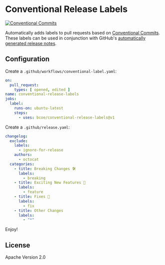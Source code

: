 # Conventional Release Labels

[![Conventional Commits](https://img.shields.io/badge/Conventional%20Commits-1.0.0-yellow.svg)](https://conventionalcommits.org)

Automatically adds labels to pull requests based on [Conventional Commits](https://conventionalcommits.org). These labels can be used in conjunction with GitHub's [automatically generated release notes](https://docs.github.com/en/repositories/releasing-projects-on-github/automatically-generated-release-notes).

## Configuration

Create a `.github/workflows/conventional-label.yaml`:

```yaml
on:
  pull_request:
    types: [ opened, edited ]
name: conventional-release-labels
jobs:
  label:
    runs-on: ubuntu-latest
    steps:
      - uses: bcoe/conventional-release-labels@v1
```

Create a `.github/release.yaml`:

```yaml
changelog:
  exclude:
    labels:
      - ignore-for-release
    authors:
      - octocat
  categories:
    - title: Breaking Changes 🛠
      labels:
        - breaking
    - title: Exciting New Features 🎉
      labels:
        - feature
    - title: Fixes 🔧
      labels:
        - fix
    - title: Other Changes
      labels:
        - "*"
```

Enjoy!

## License

Apache Version 2.0
